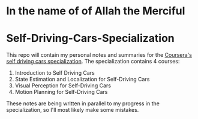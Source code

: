 #                                               **In the name of of Allah the Merciful**

# Self-Driving-Cars-Specialization
This repo will contain my personal notes and summaries for the [Coursera's self driving cars specialization](https://www.coursera.org/specializations/self-driving-cars). The specialization contains 4 courses:
1. Introduction to Self Driving Cars
2. State Estimation and Localization for Self-Driving Cars
3. Visual Perception for Self-Driving Cars
4. Motion Planning for Self-Driving Cars

These notes are being written in parallel to my progress in the specialization, so I'll most likely make some mistakes.
